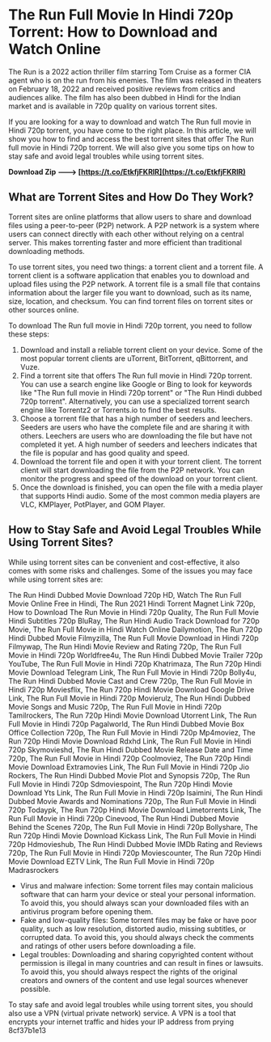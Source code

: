 
 
# The Run Full Movie In Hindi 720p Torrent: How to Download and Watch Online
 
The Run is a 2022 action thriller film starring Tom Cruise as a former CIA agent who is on the run from his enemies. The film was released in theaters on February 18, 2022 and received positive reviews from critics and audiences alike. The film has also been dubbed in Hindi for the Indian market and is available in 720p quality on various torrent sites.
 
If you are looking for a way to download and watch The Run full movie in Hindi 720p torrent, you have come to the right place. In this article, we will show you how to find and access the best torrent sites that offer The Run full movie in Hindi 720p torrent. We will also give you some tips on how to stay safe and avoid legal troubles while using torrent sites.
 
**Download Zip ---> [https://t.co/EtkfjFKRlR](https://t.co/EtkfjFKRlR)**


 
## What are Torrent Sites and How Do They Work?
 
Torrent sites are online platforms that allow users to share and download files using a peer-to-peer (P2P) network. A P2P network is a system where users can connect directly with each other without relying on a central server. This makes torrenting faster and more efficient than traditional downloading methods.
 
To use torrent sites, you need two things: a torrent client and a torrent file. A torrent client is a software application that enables you to download and upload files using the P2P network. A torrent file is a small file that contains information about the larger file you want to download, such as its name, size, location, and checksum. You can find torrent files on torrent sites or other sources online.
 
To download The Run full movie in Hindi 720p torrent, you need to follow these steps:
 
1. Download and install a reliable torrent client on your device. Some of the most popular torrent clients are uTorrent, BitTorrent, qBittorrent, and Vuze.
2. Find a torrent site that offers The Run full movie in Hindi 720p torrent. You can use a search engine like Google or Bing to look for keywords like "The Run full movie in Hindi 720p torrent" or "The Run Hindi dubbed 720p torrent". Alternatively, you can use a specialized torrent search engine like Torrentz2 or Torrents.io to find the best results.
3. Choose a torrent file that has a high number of seeders and leechers. Seeders are users who have the complete file and are sharing it with others. Leechers are users who are downloading the file but have not completed it yet. A high number of seeders and leechers indicates that the file is popular and has good quality and speed.
4. Download the torrent file and open it with your torrent client. The torrent client will start downloading the file from the P2P network. You can monitor the progress and speed of the download on your torrent client.
5. Once the download is finished, you can open the file with a media player that supports Hindi audio. Some of the most common media players are VLC, KMPlayer, PotPlayer, and GOM Player.

## How to Stay Safe and Avoid Legal Troubles While Using Torrent Sites?
 
While using torrent sites can be convenient and cost-effective, it also comes with some risks and challenges. Some of the issues you may face while using torrent sites are:
 
The Run Hindi Dubbed Movie Download 720p HD,  Watch The Run Full Movie Online Free in Hindi,  The Run 2021 Hindi Torrent Magnet Link 720p,  How to Download The Run Movie in Hindi 720p Quality,  The Run Full Movie Hindi Subtitles 720p BluRay,  The Run Hindi Audio Track Download for 720p Movie,  The Run Full Movie in Hindi Watch Online Dailymotion,  The Run 720p Hindi Dubbed Movie Filmyzilla,  The Run Full Movie Download in Hindi 720p Filmywap,  The Run Hindi Movie Review and Rating 720p,  The Run Full Movie in Hindi 720p Worldfree4u,  The Run Hindi Dubbed Movie Trailer 720p YouTube,  The Run Full Movie in Hindi 720p Khatrimaza,  The Run 720p Hindi Movie Download Telegram Link,  The Run Full Movie in Hindi 720p Bolly4u,  The Run Hindi Dubbed Movie Cast and Crew 720p,  The Run Full Movie in Hindi 720p Moviesflix,  The Run 720p Hindi Movie Download Google Drive Link,  The Run Full Movie in Hindi 720p Movierulz,  The Run Hindi Dubbed Movie Songs and Music 720p,  The Run Full Movie in Hindi 720p Tamilrockers,  The Run 720p Hindi Movie Download Utorrent Link,  The Run Full Movie in Hindi 720p Pagalworld,  The Run Hindi Dubbed Movie Box Office Collection 720p,  The Run Full Movie in Hindi 720p Mp4moviez,  The Run 720p Hindi Movie Download Rdxhd Link,  The Run Full Movie in Hindi 720p Skymovieshd,  The Run Hindi Dubbed Movie Release Date and Time 720p,  The Run Full Movie in Hindi 720p Coolmoviez,  The Run 720p Hindi Movie Download Extramovies Link,  The Run Full Movie in Hindi 720p Jio Rockers,  The Run Hindi Dubbed Movie Plot and Synopsis 720p,  The Run Full Movie in Hindi 720p Sdmoviespoint,  The Run 720p Hindi Movie Download Yts Link,  The Run Full Movie in Hindi 720p Isaimini,  The Run Hindi Dubbed Movie Awards and Nominations 720p,  The Run Full Movie in Hindi 720p Todaypk,  The Run 720p Hindi Movie Download Limetorrents Link,  The Run Full Movie in Hindi 720p Cinevood,  The Run Hindi Dubbed Movie Behind the Scenes 720p,  The Run Full Movie in Hindi 720p Bollyshare,  The Run 720p Hindi Movie Download Kickass Link,  The Run Full Movie in Hindi 720p Hdmovieshub,  The Run Hindi Dubbed Movie IMDb Rating and Reviews 720p,  The Run Full Movie in Hindi 720p Moviescounter,  The Run 720p Hindi Movie Download EZTV Link,  The Run Full Movie in Hindi 720p Madrasrockers

- Virus and malware infection: Some torrent files may contain malicious software that can harm your device or steal your personal information. To avoid this, you should always scan your downloaded files with an antivirus program before opening them.
- Fake and low-quality files: Some torrent files may be fake or have poor quality, such as low resolution, distorted audio, missing subtitles, or corrupted data. To avoid this, you should always check the comments and ratings of other users before downloading a file.
- Legal troubles: Downloading and sharing copyrighted content without permission is illegal in many countries and can result in fines or lawsuits. To avoid this, you should always respect the rights of the original creators and owners of the content and use legal sources whenever possible.

To stay safe and avoid legal troubles while using torrent sites, you should also use a VPN (virtual private network) service. A VPN is a tool that encrypts your internet traffic and hides your IP address from prying
 8cf37b1e13
 
